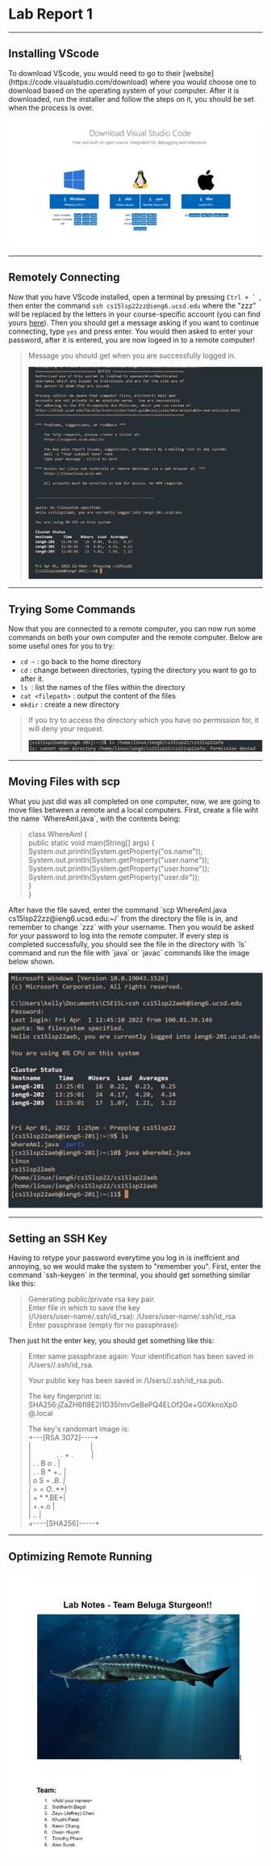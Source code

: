 # **Lab Report 1**
***
## Installing VScode
<p>To download VScode, you would need to go to their [website](https://code.visualstudio.com/download) where you would choose one to download based on the operating system of your computer. After it is downloaded, run the installer and follow the steps on it, you should be set when the process is over.</p>

![Image](Screenshot%202022-04-17%20230823.png)

***  

## Remotely Connecting
Now that you have VScode installed, open a terminal by pressing ``Ctrl + ` ``, then enter the command `ssh cs15lsp22zz@ieng6.ucsd.edu` where the "zzz" will be replaced by the letters in your course-specific account (you can find yours [here](https://sdacs.ucsd.edu/~icc/index.php)). Then you should get a message asking if you want to continue connecting, type `yes` and press enter. You would then asked to enter your password, after it is entered, you are now logeed in to a remote computer!
> Message you should get when you are successfully logged in. 
>
> ![Image](Screenshot%202022-04-17%20233143.png)
***
## Trying Some Commands
Now that you are connected to a remote computer, you can now run some commands on both your own computer and the remote computer. Below are some useful ones for you to try:
- `cd ~` : go back to the home directory
- `cd` : change between directories, typing the directory you want to go to after it.
- `ls `: list the names of the files within the directory
- `cat <filepath>` : output the content of the files
- `mkdir` : create a new directory
> If you try to access the directory which you have no permission for, it will deny your request. 
>
>![Image](Screenshot%202022-04-18%20221013.png)
***
## Moving Files with scp
<p>What you just did was all completed on one computer, now, we are going to move files between a remote and a local computers.
First, create a file wiht the name `WhereAmI.java`, with the contents being: </p>

> class WhereAmI {  
>  public static void main(String[] args) {    
>    System.out.println(System.getProperty("os.name"));    
>    System.out.println(System.getProperty("user.name"));   
>    System.out.println(System.getProperty("user.home"));   
>    System.out.println(System.getProperty("user.dir"));   
>}   
> }

<p>After have the file saved, enter the command `scp WhereAmI.java cs15lsp22zz@ieng6.ucsd.edu:~/` from the directory the file is in, and remember to change `zzz` with your username. Then you would be asked for your password to log into the remote computer. If every step is completed successfully, you should see the file in the directory with `ls` command and run the file with `java` or `javac` commands like the image below shown.</p>

![Image](Screenshot%202022-04-18%20222655.png)

***
## Setting an SSH Key
<p>Having to retype your password everytime you log in is ineffcient and annoying, so we would make the system to "remember you".
First, enter the command `ssh-keygen` in the terminal, you should get something similar like this: </p>

> Generating public/private rsa key pair.  
>Enter file in which to save the key   
> (/Users/user-name/.ssh/id_rsa): /Users/user-name/.ssh/id_rsa   
>Enter passphrase (empty for no passphrase): 

<p>Then just hit the enter key, you should get something like this: </p>

>Enter same passphrase again: 
>Your identification has been saved in /Users/<user-name>/.ssh/id_rsa.   
>
>Your public key has been saved in /Users/<user-name>/.ssh/id_rsa.pub.
>
>The key fingerprint is:   
SHA256:jZaZH6fI8E2I1D35hnvGeBePQ4ELOf2Ge+G0XknoXp0 
 <user-name>@<system>.local  
>
>The key's randomart image is:  
+---[RSA 3072]----+   
|&nbsp;&nbsp;&nbsp;&nbsp;&nbsp;&nbsp;&nbsp;&nbsp;&nbsp;&nbsp;&nbsp;&nbsp;&nbsp;&nbsp;&nbsp;&nbsp;&nbsp;&nbsp;&nbsp;&nbsp;&nbsp;&nbsp;&nbsp;&nbsp;&nbsp;&nbsp;&nbsp;&nbsp;&nbsp;&nbsp;|   
|&nbsp;&nbsp;&nbsp;&nbsp;&nbsp;&nbsp;&nbsp;&nbsp;&nbsp;&nbsp;&nbsp;&nbsp;&nbsp;. . + .&nbsp;&nbsp;&nbsp;&nbsp;&nbsp;&nbsp;&nbsp;&nbsp;&nbsp;|   
|      . . B o .  |   
|     . . B * +.. |   
|      o S = *.B. |   
|       = = O.*.*+|   
|        + * *.BE+|   
|           +.+.o |   
|             ..  |   
+----[SHA256]-----+   


***
## Optimizing Remote Running

![Image](Screenshot%202022-04-08%20131534.png)